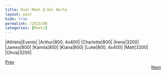 ```yaml
---
title: Dual Meet @ Del Norte
layout: post 
hide: true
permalink: /2023/DN
categories: [Meets]
---
```


|Athlete|Events|
|Arthur|800, 4x400|
|Charlotte|800|
|Irene|3200|
|James|800|
|Kamila|800|
|Kiana|800|
|Luke|800, 4x400|
|Matt|3200|
|Olivia|3200|

<div style="text-align: left"> <a href="{{site.baseurl}}/2023/MCI">Prev</a></div> 
<div style="text-align: right"> <a href="{{site.baseurl}}/2023/PO">Next</a></div>